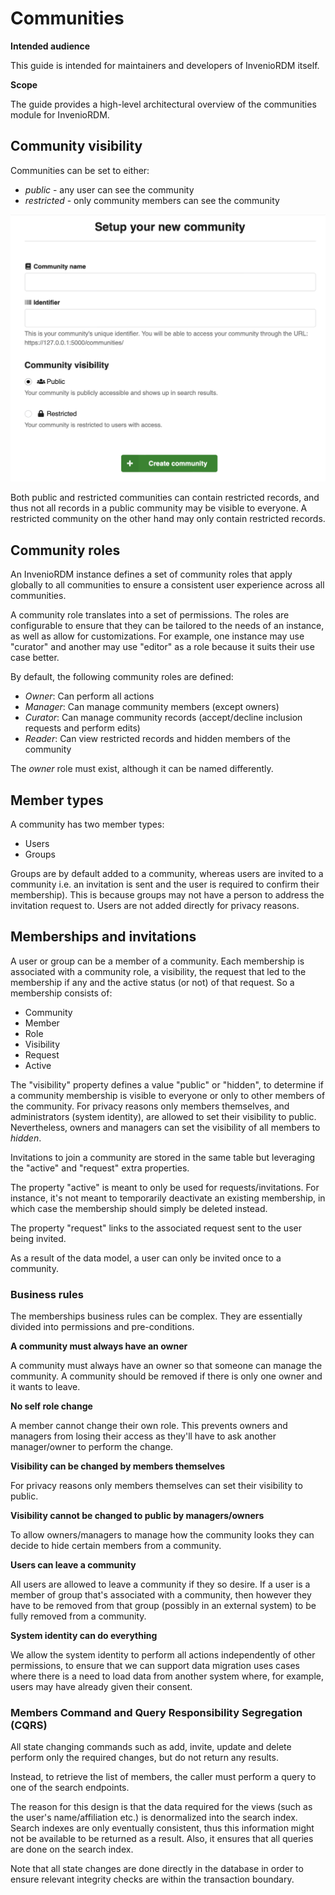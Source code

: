 # Communities

**Intended audience**

This guide is intended for maintainers and developers of InvenioRDM itself.

**Scope**

The guide provides a high-level architectural overview of the communities
module for InvenioRDM.

## Community visibility

Communities can be set to either:

- *public* - any user can see the community
- *restricted* - only community members can see the community

![Create a community](../../releases/v9/imgs/community-create.png)

Both public and restricted communities can contain restricted records, and thus
not all records in a public community may be visible to everyone. A restricted
community on the other hand may only contain restricted records.

## Community roles

An InvenioRDM instance defines a set of community roles that apply globally to all
communities to ensure a consistent user experience across all communities.

A community role translates into a set of permissions. The roles are
configurable to ensure that they can be tailored to the needs of an instance,
as well as allow for customizations. For example, one instance may use
"curator" and another may use "editor" as a role because it suits
their use case better.

By default, the following community roles are defined:

- *Owner*: Can perform all actions
- *Manager*: Can manage community members (except owners)
- *Curator*: Can manage community records (accept/decline inclusion requests and perform edits)
- *Reader*: Can view restricted records and hidden members of the community

The *owner* role must exist, although it can be named differently.

## Member types

A community has two member types:

- Users
- Groups

Groups are by default added to a community, whereas users are invited to a
community i.e. an invitation is sent and the user is required to confirm their membership). This is
because groups may not have a person to address the invitation request to.
Users are not added directly for privacy reasons.

## Memberships and invitations

A user or group can be a member of a community. Each membership is associated
with a community role, a visibility, the request
that led to the membership if any and the active status (or not) of that request.
So a membership consists of:

- Community
- Member
- Role
- Visibility
- Request
- Active

The "visibility" property defines a value "public" or "hidden", to determine if a
community membership is visible to everyone or only to other members of the
community. For privacy reasons only members themselves, and administrators
(system identity), are allowed to set their visibility to public. Nevertheless,
owners and managers can set the visibility of all members to *hidden*.

Invitations to join a community are stored in the same table but leveraging
the "active" and "request" extra properties.

The property "active" is meant to only be used for requests/invitations. For
instance, it's not meant to temporarily deactivate an existing membership, in
which case the membership should simply be deleted instead.

The property "request" links to the associated request sent to the user being
invited.

As a result of the data model, a user can only be invited once to a community.

### Business rules

The memberships business rules can be complex. They are essentially
divided into permissions and pre-conditions.

**A community must always have an owner**

A community must always have an owner so that someone can manage the community.
A community should be removed if there is only one owner and it wants to leave.

**No self role change**

A member cannot change their own role. This prevents owners and managers from losing
their access as they'll have to ask another manager/owner to perform the
change.

**Visibility can be changed by members themselves**

For privacy reasons only members themselves can set their visibility to public.

**Visibility cannot be changed to public by managers/owners**

To allow owners/managers to manage how the community looks they can decide
to hide certain members from a community.

**Users can leave a community**

All users are allowed to leave a community if they so desire. If a user
is a member of group that's associated with a community, then however they
have to be removed from that group (possibly in an external system) to be fully
removed from a community.

**System identity can do everything**

We allow the system identity to perform all actions independently of other
permissions, to ensure that we can support data migration uses cases where
there is a need to load data from another system where, for example, users may
have already given their consent.

### Members Command and Query Responsibility Segregation (CQRS)

All state changing commands such as add, invite, update and delete
perform only the required changes, but do not return any results.

Instead, to retrieve the list of members, the caller must perform a query to one
of the search endpoints.

The reason for this design is that the data required for the views
(such as the user's name/affiliation etc.) is denormalized into the search
index. Search indexes are only eventually consistent, thus this information
might not be available to be returned as a result. Also, it ensures that all
queries are done on the search index.

Note that all state changes are done directly in the database in order to
ensure relevant integrity checks are within the transaction boundary.
